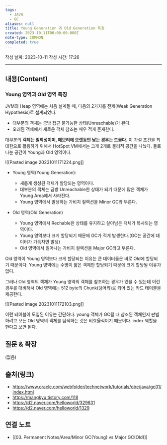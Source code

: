 ```yaml
---
tags:
  - JAVA
  - GC
aliases: null
title: Young Generation 과 Old Generation 특징
created: 2023-10-11T00:00:00.000Z
note-type: COMMON
completed: true
---
```

작성 날짜: 2023-10-11
작성 시간: 17:26


----
## 내용(Content)
### Young 영역과 Old 영역 특징

JVM의 Heap 영역에는 처음 설계될 때, 다음의 2가지를 전제(Weak Generation Hypothesis)로 설계되었다.

- 대부분의 객체는 금방 접근 불가능한 상태(Unreachable)가 된다.
- 오래된 객체에서 새로운 객체 참조는 매우 적게 존재한다.

대부분의 **객체는 일회성이며, 메모리에 오랫동안 남는 경우는 드물다.** 이 가설 조건을 최대한으로 활용하기 위해서 HotSpot VM에서는 크게 2개로 물리적 공간을 나눴다. 둘로 나눈 공간이 Young과 Old 영역이다. 

![[Pasted image 20231011171224.png]]

- Young 영역(Young Generation):
	- 새롭게 생성된 객체가 할당되는 영역이다.
	- 대부분의 객체는 금방 Unreachable한 상태가 되기 때문에 많은 객체가 Young Area에서 사라진다.
	- Young 영역에서 발생하는 가비지 컬렉션을 Minor GC라 부른다.

- Old 영역(Old Generation)
	- Young 영역에서 Rechable한 상태를 유지하고 살아남은 객체가 복사되는 영역이다.
	- Young 영역보다 크게 할당되기 때문에 GC가 적게 발생한다.(GC는 공간에 데이터가 가득차면 발생)
	- Old 영역에서 일어나는 가비지 컬렉션을 Major GC라고 부른다.

Old 영역이 Young 영역보다 크게 할당되는 이유는 큰 데이터들은 바로 Old에 할당되기 때문이다.
Young 영역에는 수명이 짧은 객체만 할당되기 때문에 크게 할당될 이유가 없다.

그러나 Old 영역의 객체가 Young 영역의 객체를 참조하는 경우가 있을 수 있는데 이런 경우를 대비해서 Old 영역에는 512 byte의 Chunk(덩어리)로 되어 있는 카드 테이블을 제공한다.

![[Pasted image 20231011172103.png]]

이런 테이블이 도입된 이유는 간단하다. young 객체가 GC될 때 참조된 객체인지 판별하려고 모든 Old 영역의 객체를 탐색하는 것은 비효율적이기 때문이다. index 역할을 한다고 보면 된다.


## 질문 & 확장

(없음)

## 출처(링크)
- https://www.oracle.com/webfolder/technetwork/tutorials/obe/java/gc01/index.html
- https://mangkyu.tistory.com/118
- https://d2.naver.com/helloworld/329631
- https://d2.naver.com/helloworld/1329

## 연결 노트
- [[03. Permanent Notes/Area/Minor GC(Young) vs Major GC(Old)]]









